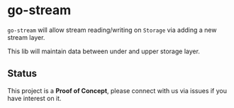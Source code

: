 # go-stream

`go-stream` will allow stream reading/writing on `Storage` via adding a new stream layer.

This lib will maintain data between under and upper storage layer.

## Status

This project is a **Proof of Concept**, please connect with us via issues if you have interest on it.
